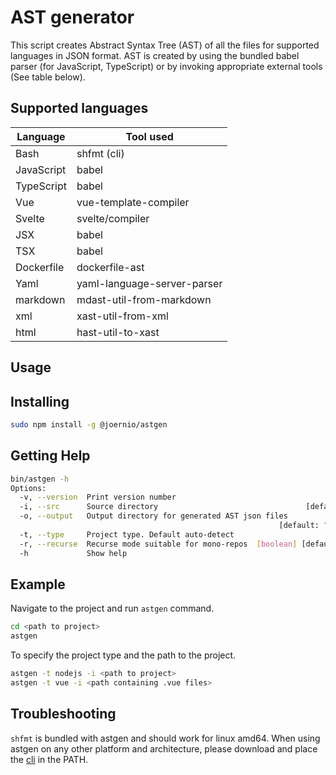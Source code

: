 # AST generator

This script creates Abstract Syntax Tree (AST) of all the files for supported languages in JSON format. AST is created by using the bundled babel parser (for JavaScript, TypeScript) or by invoking appropriate external tools (See table below).

## Supported languages

| Language   | Tool used                   |
| ---------- | --------------------------- |
| Bash       | shfmt (cli)                 |
| JavaScript | babel                       |
| TypeScript | babel                       |
| Vue        | vue-template-compiler       |
| Svelte     | svelte/compiler             |
| JSX        | babel                       |
| TSX        | babel                       |
| Dockerfile | dockerfile-ast              |
| Yaml       | yaml-language-server-parser |
| markdown   | mdast-util-from-markdown    |
| xml        | xast-util-from-xml          |
| html       | hast-util-to-xast           |

## Usage

## Installing

```bash
sudo npm install -g @joernio/astgen
```

## Getting Help

```bash
bin/astgen -h
Options:
  -v, --version  Print version number                                  [boolean]
  -i, --src      Source directory                                 [default: "."]
  -o, --output   Output directory for generated AST json files
                                                            [default: "ast_out"]
  -t, --type     Project type. Default auto-detect
  -r, --recurse  Recurse mode suitable for mono-repos  [boolean] [default: true]
  -h             Show help                                             [boolean]
```

## Example

Navigate to the project and run `astgen` command.

```bash
cd <path to project>
astgen
```

To specify the project type and the path to the project.

```bash
astgen -t nodejs -i <path to project>
astgen -t vue -i <path containing .vue files>
```

## Troubleshooting

`shfmt` is bundled with astgen and should work for linux amd64. When using astgen on any other platform and architecture, please download and place the [cli](https://github.com/mvdan/sh/releases) in the PATH.
